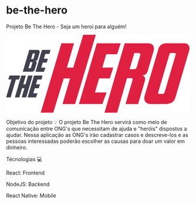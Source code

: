 # be-the-hero

Projeto Be The Hero - Seja um heroi para alguém!


![Demonstração do programa](https://github.com/Emerson1796/be-the-hero/blob/master/frontend/src/assets/logo.svg)
 
Objetivo do projeto 💡
O projeto Be The Hero servirá como meio de comunicação entre ONG's que necessitam de ajuda e "heróis" dispostos a ajudar. Nessa aplicação as ONG's irão cadastrar casos e descreve-los e as pessoas interessadas poderão escolher as causas para doar um valor em dinheiro.

Técnologias 💻

React: Frontend

NodeJS: Backend

React Native: Mobile
